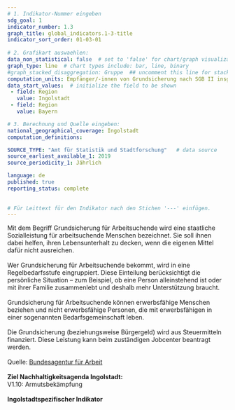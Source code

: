 ```yaml
---
# 1. Indikator-Nummer eingeben 
sdg_goal: 1 
indicator_number: 1.3
graph_title: global_indicators.1-3-title
indicator_sort_order: 01-03-01
 
# 2. Grafikart auswaehlen: 
data_non_statistical: false  # set to 'false' for chart/graph visualization 
graph_type: line  # chart types include: bar, line, binary 
#graph_stacked_disaggregation: Gruppe  ## uncomment this line for stacked bars. eplace 'Geschlecht' with the field of aggregation. 
computation_units: Empfänger/-innen von Grundsicherung nach SGB II insgesamt
data_start_values:  # initialize the field to be shown  
 - field: Region 
   value: Ingolstadt 
 - field: Region 
   value: Bayern 

# 3. Berechnung und Quelle eingeben: 
national_geographical_coverage: Ingolstadt
computation_definitions: 

SOURCE_TYPE: "Amt für Statistik und Stadtforschung"   # data source  
source_earliest_available_1: 2019
source_periodicity_1: Jährlich

language: de   
published: true 
reporting_status: complete
 
 
# Für Leittext für den Indikator nach den Stichen '---' einfügen. 
---
```

Mit dem Begriff Grundsicherung für Arbeitsuchende wird eine staatliche Sozialleistung für arbeitsuchende Menschen bezeichnet. Sie soll ihnen dabei helfen, ihren Lebensunterhalt zu decken, wenn die eigenen Mittel dafür nicht ausreichen.<br>
<br>
Wer Grundsicherung für Arbeitsuchende bekommt, wird in eine Regelbedarfsstufe eingruppiert. Diese Einteilung berücksichtigt die persönliche Situation – zum Beispiel, ob eine Person alleinstehend ist oder mit ihrer Familie zusammenlebt und deshalb mehr Unterstützung braucht.<br>
<br>
Grundsicherung für Arbeitsuchende können erwerbsfähige Menschen beziehen und nicht erwerbsfähige Personen, die mit erwerbsfähigen in einer sogenannten Bedarfsgemeinschaft leben.<br>
<br>
Die Grundsicherung (beziehungsweise Bürgergeld) wird aus Steuermitteln finanziert. Diese Leistung kann beim zuständigen Jobcenter beantragt werden.<br>
<br>
Quelle: <a href="https://www.arbeitsagentur.de/lexikon/grundsicherung">Bundesagentur für Arbeit</a><br>
<br>
<b>Ziel Nachhaltigkeitsagenda Ingolstadt:</b><br>
V1.10: Armutsbekämpfung<br>
<br>
<b>Ingolstadtspezifischer Indikator</b>
